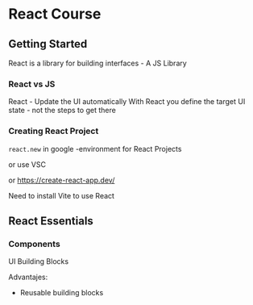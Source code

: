 # React Course

## Getting Started

React is a library for building interfaces - A JS Library

### React vs JS

React - Update the UI automatically
With React you define the target UI state - not the steps to get there

### Creating React Project

`react.new` in google -environment for React Projects

or use VSC 

or https://create-react-app.dev/

Need to install Vite to use React

## React Essentials

### Components

UI Building Blocks

Advantajes:

 - Reusable building blocks

<!--stackedit_data:
eyJoaXN0b3J5IjpbNDc5OTY0NDY2LDk0NjUyMzg0NSwtMTkzND
IxMjY5NiwxNDYyMzIwODQ0LC01ODIxNzg1NzcsLTE3MjEwNTU1
MjAsLTYyODM3OTAyNiwtOTk0NjgwMjQ2XX0=
-->